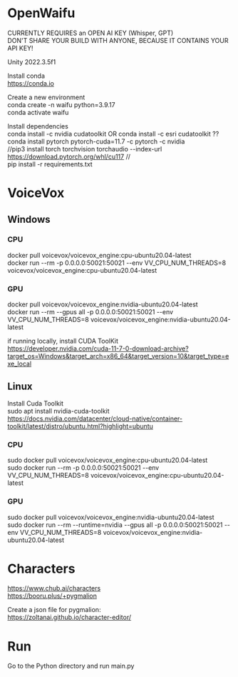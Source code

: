 # OpenWaifu

CURRENTLY REQUIRES an OPEN AI KEY (Whisper, GPT)  
DON'T SHARE YOUR BUILD WITH ANYONE, BECAUSE IT CONTAINS YOUR API KEY!  

Unity 2022.3.5f1

Install conda  
https://conda.io

Create a new environment  
conda create -n waifu python=3.9.17  
conda activate waifu  

Install dependencies  
conda install -c nvidia cudatoolkit OR conda install -c esri cudatoolkit ??  
conda install pytorch pytorch-cuda=11.7 -c pytorch -c nvidia  
//pip3 install torch torchvision torchaudio --index-url https://download.pytorch.org/whl/cu117 //   
pip install -r requirements.txt

# VoiceVox 

## Windows

### CPU
docker pull voicevox/voicevox_engine:cpu-ubuntu20.04-latest  
docker run --rm -p 0.0.0.0:50021:50021 --env VV_CPU_NUM_THREADS=8 voicevox/voicevox_engine:cpu-ubuntu20.04-latest  

### GPU
docker pull voicevox/voicevox_engine:nvidia-ubuntu20.04-latest  
docker run --rm --gpus all -p 0.0.0.0:50021:50021 --env VV_CPU_NUM_THREADS=8 voicevox/voicevox_engine:nvidia-ubuntu20.04-latest  

if running locally, install CUDA ToolKit  
https://developer.nvidia.com/cuda-11-7-0-download-archive?target_os=Windows&target_arch=x86_64&target_version=10&target_type=exe_local  

## Linux  
Install Cuda Toolkit  
sudo apt install nvidia-cuda-toolkit  
https://docs.nvidia.com/datacenter/cloud-native/container-toolkit/latest/distro/ubuntu.html?highlight=ubuntu  

### CPU
sudo docker pull voicevox/voicevox_engine:cpu-ubuntu20.04-latest  
sudo docker run --rm -p 0.0.0.0:50021:50021 --env VV_CPU_NUM_THREADS=8 voicevox/voicevox_engine:cpu-ubuntu20.04-latest  

### GPU
sudo docker pull voicevox/voicevox_engine:nvidia-ubuntu20.04-latest  
sudo docker run --rm --runtime=nvidia --gpus all -p 0.0.0.0:50021:50021 --env VV_CPU_NUM_THREADS=8 voicevox/voicevox_engine:nvidia-ubuntu20.04-latest


# Characters  
https://www.chub.ai/characters  
https://booru.plus/+pygmalion  

Create a json file for pygmalion:  
https://zoltanai.github.io/character-editor/

# Run
Go to the Python directory and run main.py
